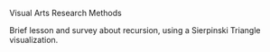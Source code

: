 Visual Arts Research Methods

Brief lesson and survey about recursion, using a Sierpinski Triangle visualization.